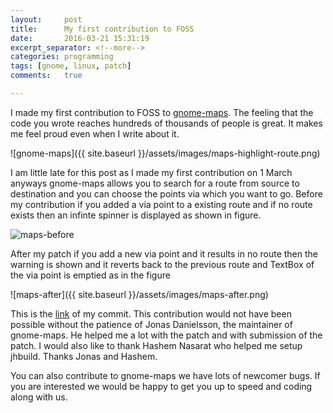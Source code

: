 ```yaml
---
layout:     post
title:      My first contribution to FOSS
date:       2016-03-21 15:31:19
excerpt_separator: <!--more-->
categories: programming 
tags: [gnome, linux, patch]
comments:   true

---
```

I made my first contribution to FOSS to [gnome-maps](https://wiki.gnome.org/Apps/Maps/). The feeling that the code you wrote reaches hundreds of thousands of people is great. It makes me feel proud even when I write about it.

<!--more-->

![gnome-maps]({{ site.baseurl }}/assets/images/maps-highlight-route.png)

I am little late for this post as I made my first contribution on 1 March anyways gnome-maps allows you to search for a route from source to destination and you can choose the points via which you want to go. Before my contribution if you added a via point to a existing route and if no route exists then an infinte spinner is displayed as shown in figure. 

![maps-before]({{site.baseurl}}/assets/images/maps-before.png)

After my patch if you add a new via point and it results in no route then the warning is shown and it reverts back to the previous route and TextBox of the via point is emptied as in the figure 

![maps-after]({{ site.baseurl }}/assets/images/maps-after.png)

This is the [link](https://git.gnome.org/browse/gnome-maps/commit/?id=20a0ee8373216ece0e0b077f8f4ac17926817e97) of my commit. This contribution would not have been possible without the patience of Jonas Danielsson, the maintainer of gnome-maps. He helped me a lot with the patch and with submission of the patch. I would also like to thank Hashem Nasarat who helped me setup jhbuild. Thanks Jonas and Hashem. 

You can also contribute to gnome-maps we have lots of newcomer bugs. If you are interested we would be happy to get you up to speed and coding along with us. 
